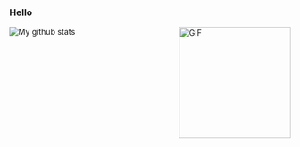 ### Hello 

<img align="right" alt="GIF" height="200px" src="https://media.giphy.com/media/du3J3cXyzhj75IOgvA/giphy.gif" />
<img align="center" src="https://github-readme-streak-stats.herokuapp.com?user=federicocotogno&hide_border=false&date_format=M%20j%5B%2C%20Y%5D" alt="My github stats" /> 
